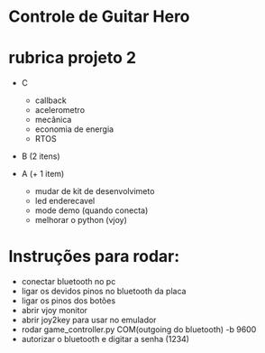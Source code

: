 # Controle de Guitar Hero
 
# rubrica projeto 2

- C
    - callback
    - acelerometro
    - mecânica
    - economia de energia
    - RTOS
 
- B (2 itens)
- A (+ 1 item)
    - mudar de kit de desenvolvimeto
    - led enderecavel
    - mode demo (quando conecta)
    - melhorar o python (vjoy)


# Instruções para rodar:

- conectar bluetooth no pc
- ligar os devidos pinos no bluetooth da placa
- ligar os pinos dos botões
- abrir vjoy monitor
- abrir joy2key para usar no emulador
- rodar game_controller.py COM(outgoing do bluetooth) -b 9600
- autorizar o bluetooth e digitar a senha (1234)
